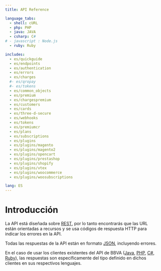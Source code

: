 ```yaml
---
title: API Reference

language_tabs:
  - shell: cURL
  - php: PHP
  - java: JAVA
  - csharp: C#
# - javascript : Node.js
  - ruby: Ruby

includes:
  - es/quickguide
  - es/endpoints
  - es/authentication
  - es/errors
  - es/charges
  #- es/qropay
  #- es/tokens
  - es/common_objects
  - es/premium
  - es/chargespremium
  - es/customers
  - es/cards
  - es/three-d-secure
  - es/webhooks
  - es/tokens
  - es/premiumcr
  - es/plans
  - es/subscriptions
  - es/plugins
  - es/plugins/magento
  - es/plugins/magento2
  - es/plugins/opencart
  - es/plugins/prestashop
  - es/plugins/shopify
  - es/plugins/vtex
  - es/plugins/woocommerce
  - es/plugins/woosubscriptions

lang: ES
---
```


# Introducción

La API está diseñada sobre [REST](http://es.wikipedia.org/wiki/Representational_State_Transfer), por lo tanto encontrarás que las URL están orientadas a recursos y se usa códigos de respuesta HTTP para indicar los errores en la API.

Todas las respuestas de la API están en formato [JSON](http://www.json.org/), incluyendo errores.

En el caso de usar los clientes existentes del API de BBVA ([Java](https://github.com/EcommerceBBVA/BBVA-JAVA.git), [PHP](https://github.com/EcommerceBBVA/BBVA-PHP.git), [C#](https://github.com/EcommerceBBVA/BBVA-CSHARP.git), [Ruby](https://github.com/EcommerceBBVA/BBVA-RUBY.git)), las respuestas son específicamente del tipo definido en dichos clientes en sus respectivos lenguajes.
